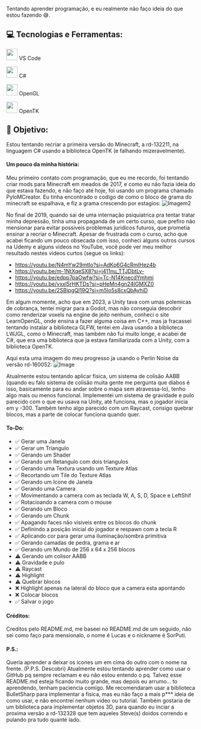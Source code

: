Tentando aprender programação, e eu realmente não faço ideia do que estou fazendo 😅.

## **💻 Tecnologias e Ferramentas:**  

<code><img height="30" src="https://cdn.jsdelivr.net/gh/devicons/devicon@latest/icons/vscode/vscode-original.svg" /></code> VS Code

<code><img height="30" src="https://cdn.jsdelivr.net/gh/devicons/devicon@latest/icons/csharp/csharp-original.svg" /></code> C#

<code><img height="30" src="https://cdn.jsdelivr.net/gh/devicons/devicon@latest/icons/opengl/opengl-original.svg" /></code> OpenGL

<code><img height="30" src="https://avatars.githubusercontent.com/u/5914736?s=280&v=4" /></code> OpenTK



## 🚀 Objetivo:

Estou tentando recriar a primeira versão do Minecraft, a rd-132211, na linguagem C# usando a biblioteca OpenTK (e falhando mizeravelmente).

#### Um pouco da minha história:

Meu primeiro contato com programação, que eu me recordo, foi tentando criar mods para Minecraft em meados de 2017, e como eu não fazia ideia do que estava fazendo, e não faço até hoje, foi usando um programa chamado PyloMCreator. Eu tinha encontrado o codigo de como o bloco de grama do minecraft se espalhava, e fiz a grama crescendo por estagios:
![Imagem2](https://github.com/user-attachments/assets/345cecdf-d165-4379-8f5b-7cf783307f4d)


No final de 2019, quando sai de uma internação psiquiatrica pra tentar tratar minha depressão, tinha uma propaganda de um certo curso, que prefiro não mensionar para evitar possiveis problemas juridicos futuros, que prometia ensinar a recriar o Minecraft. Apesar de frustrada com o curso, acho que acabei ficando um pouco obsecada com isso, conheci alguns outros cursos na Udemy e alguns videos no YouTube, você pode ver meu melhor resultado nestes videos curtos (segue os links):
- https://youtu.be/N4mYw29mtlo?si=AdKo6G4cRmIHez4b
- https://youtu.be/m-1NtXqeSX8?si=j411nu_TTJDbtLv-
- https://youtu.be/edpp7paOwfw?si=Tc-N14KnecdYmhmi
- https://youtu.be/vxxl5rHKTDs?si=pHeMn4gn24IGMXZ0
- https://youtu.be/2SBipgQl19Q?si=m5lo5s8cxQbAyhiD

Em algum momente, acho que em 2023, a Unity tava com umas polemicas de cobrança, tentei migrar para a Godot, mas não conseguia descobrir como renderizar voxels na engine de jeito nenhum, conheci o site LearnOpenGL, onde ensina a fazer alguma coisa em C++, mas ja fracassei tentando instalar a biblioteca GLFW, tentei em Java usando a biblioteca LWJGL, como o Minecraft, mas também não fui muito longe, e acabei de C#, que era uma biblioteca que ja estava familiarizada com a Unity, com a biblioteca OpenTK.

Aqui esta uma imagem do meu progresso ja usando o Perlin Noise da versão rd-160052:
![Image](https://github.com/user-attachments/assets/98b0d398-5293-4cb3-b65f-a12a5d807f08)

Atualmente estou tentando aplicar fisica, um sistema de colisão AABB (quando eu falo sistema de colisão muita gente me pergunta que diabos é isso, basicamente para eu andar sobre o mapa sem atravessa-lo), tenho algo mais ou menos funcional. Implementei um sistema de gravidade e pulo parecido com o que eu usava na Unity, até funciona, mas o jogador inicia em y -300. Também tenho algo parecido com um Raycast, consigo quebrar blocos, mas a parte de colocar funciona quando quer.

#### To-Do:

- ✅ Gerar uma Janela
- ✅ Gerar um Triangulo
- ✅ Gerando um Shader
- ✅ Gerando um Retangulo com dois triangulos
- ✅ Gerando uma Textura usando um Texture Atlas
- ✅ Recortando um Tile do Texture Atlas
- ✅ Gerando um Icone de Janela
- ✅ Gerando uma Camera
- ✅ Movimentando a camera com as teclada W, A, S, D, Space e LeftShif
- ✅ Rotacioando a camera com o mouse
- ✅ Gerando um Bloco
- ✅ Gerando um Chunk
- ✅ Apagando faces não visiveis entre os blocos do chunk
- ✅ Definindo a posição inicial do jogador e respawn com a tecla R
- ✅ Aplicando cor para gerar uma iluminação/sombra primitiva
- ✅ Gerando camadas de pedra, grama e ar
- ✅ Gerando um Mundo de 256 x 64 x 256 blocos
- ⚠ Gerando um colisor AABB
- ⚠ Gravidade e pulo
- ⚠ Raycast
- ⚠ Highlight
- ⚠ Quebrar blocos
- ❌ Highlight apenas na lateral do bloco que a camera esta apontando
- ❌ Colocar blocos
- ✅ Salvar o jogo

#### Créditos:

Creditos pelo README.md, me baseei no README.md de um seguido, não sei como faço para mensionalo, o nome é Lucas e o nickname é SorPuti.

#### P.S.:

Queria aprender a deixar os icones um em cima do outro com o nome na frente. (P.P.S. Descobri)
Atualmente estou tentando aprender como usar o GitHub pq sempre reclamam e eu não estou entendo o pq.
Talvez esse README.md esteja ficando muito grande, mas depois eu arrumo... to aprendendo, tenham paciencia comigo.
Me recomendaram usar a biblioteca BulletSharp para implementar a fisica, mas eu não faço a mais p*** ideia de como usar, e não encontrei nenhum video ou tutorial.
Também gostaria de um biblioteca para implementar objetos 3D, para quando eu inciar a proxima versão a rd-132328 que tem aqueles Steve(s) doidos correndo e pulando pra tudo quanté lado.
